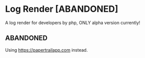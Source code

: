 Log Render [ABANDONED]
======================

A log render for developers by php, ONLY alpha version currently!


## ABANDONED

Using https://papertrailapp.com instead.
